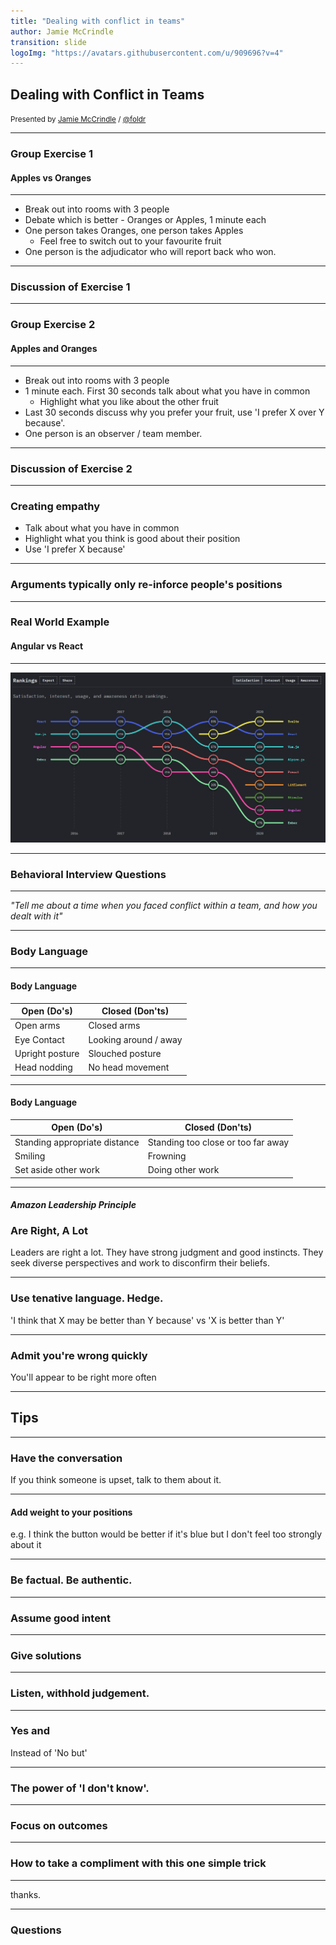 ```yaml
---
title: "Dealing with conflict in teams"
author: Jamie McCrindle
transition: slide
logoImg: "https://avatars.githubusercontent.com/u/909696?v=4"
---
```


## Dealing with Conflict in Teams

<small>Presented by [Jamie McCrindle](https://jamie.mccrindle.org) / [@foldr](https://twitter.com/foldr)</small>

---

### Group Exercise 1

#### Apples vs Oranges

---

* Break out into rooms with 3 people
* Debate which is better - Oranges or Apples, 1 minute each
* One person takes Oranges, one person takes Apples
    * Feel free to switch out to your favourite fruit
* One person is the adjudicator who will report back who won.

---

### Discussion of Exercise 1

---

### Group Exercise 2

#### Apples and Oranges

---

* Break out into rooms with 3 people
* 1 minute each. First 30 seconds talk about what you have in common
    * Highlight what you like about the other fruit
* Last 30 seconds discuss why you prefer your fruit, use 'I prefer X over Y because'.
* One person is an observer / team member.

---

### Discussion of Exercise 2

---

### Creating empathy

* Talk about what you have in common
* Highlight what you think is good about their position
* Use 'I prefer X because'

---

### Arguments typically only re-inforce people's positions

---

### Real World Example

#### Angular vs React

---

![Alt](./images/state-of-js-frontend-frameworks.png)

---

### Behavioral Interview Questions

---

_"Tell me about a time when you faced conflict within a team, and how you dealt with it"_

---

### Body Language

---

#### Body Language

|Open (Do's)|Closed (Don'ts)|
|-|-|
|Open arms|Closed arms|
|Eye Contact|Looking around / away|
|Upright posture|Slouched posture|
|Head nodding|No head movement|

---

#### Body Language

|Open (Do's)|Closed (Don'ts)|
|-|-|
|Standing appropriate distance|Standing too close or too far away|
|Smiling|Frowning|
|Set aside other work|Doing other work|

---

#### _Amazon Leadership Principle_
### Are Right, A Lot

Leaders are right a lot. They have strong judgment and good instincts. They seek diverse perspectives and work to disconfirm their beliefs.

---

### Use tenative language. Hedge.

'I think that X may be better than Y because' vs 'X is better than Y'

---

### Admit you're wrong quickly

You'll appear to be right more often

---

## Tips

---

### Have the conversation

If you think someone is upset, talk to them about it.

---

#### Add weight to your positions

e.g. I think the button would be better if it's blue but I don't feel too strongly about it

---

### Be factual. Be authentic.

---

### Assume good intent

---

### Give solutions

---

### Listen, withhold judgement.

---

### Yes and

Instead of 'No but'

---

### The power of 'I don't know'.

---

### Focus on outcomes

---

### How to take a compliment with this one simple trick

---

thanks.

---

### Questions